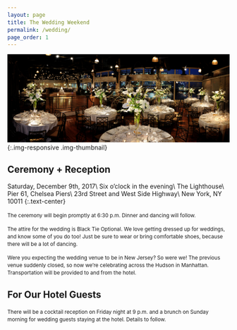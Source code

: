 ```yaml
---
layout: page
title: The Wedding Weekend
permalink: /wedding/
page_order: 1
---
```


![The Lighthouse](/images/lighthouse.jpg){:.img-responsive .img-thumbnail}

## Ceremony + Reception
Saturday, December 9th, 2017\\
Six o’clock in the evening\\
The Lighthouse\\
Pier 61, Chelsea Piers\\
23rd Street and West Side Highway\\
New York, NY 10011
{:.text-center}

<small>The ceremony will begin promptly at 6:30 p.m. Dinner and dancing will follow.</small>

<small>The attire for the wedding is Black Tie Optional. We love getting dressed up for weddings, and know some of you do too! Just be sure to wear or bring comfortable shoes, because there will be a lot of dancing.</small>

<small>Were you expecting the wedding venue to be in New Jersey? So were we! The previous venue suddenly closed, so now we’re celebrating across the Hudson in Manhattan. Transportation will be provided to and from the hotel.</small>

## For Our Hotel Guests

<small>There will be a cocktail reception on Friday night at 9 p.m. and a brunch on Sunday morning for wedding guests staying at the hotel. Details to follow.</small>
